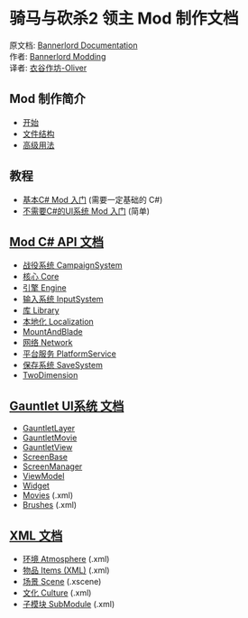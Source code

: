 # 骑马与砍杀2 领主 Mod 制作文档

原文档: [Bannerlord Documentation](https://docs.bannerlordmodding.com/)  
作者: [Bannerlord Modding](https://github.com/Bannerlord-Modding)  
译者: [衣谷作坊-Oliver](mailto:munoliver007@gmail.com)

## Mod 制作简介

* [开始](_intro/getting-started.md)
* [文件结构](_intro/folder-structure.md)
* [高级用法](_intro/advanced.md)

## 教程

* [基本C\# Mod 入门](_tutorials/basic-csharp-mod.md) \(需要一定基础的 C\#\)
* [不需要C\#的UI系统 Mod 入门](_tutorials/modding-gauntlet-without-csharp.md) \(简单\)

## [Mod C\# API 文档](_csharp-api/README.md)

* [战役系统 CampaignSystem](c-api-documentation/campaignsystem.md)
* [核心 Core](c-api-documentation/core/)
* [引擎 Engine](c-api-documentation/engine/)
* [输入系统 InputSystem](c-api-documentation/inputsystem/)
* [库 Library](c-api-documentation/library/)
* [本地化 Localization](c-api-documentation/localization.md)
* [MountAndBlade](c-api-documentation/mountandblade/)
* [网络 Network](c-api-documentation/network.md)
* [平台服务 PlatformService](c-api-documentation/platformservice.md)
* [保存系统 SaveSystem](c-api-documentation/savesystem.md)
* [TwoDimension](c-api-documentation/twodimension.md)

## [Gauntlet UI系统 文档](_gauntlet/)

* [GauntletLayer](_gauntlet/gauntletlayer.md)
* [GauntletMovie](_gauntlet/gauntletmovie.md)
* [GauntletView](_gauntlet/gauntletview.md)
* [ScreenBase](_gauntlet/screenbase.md)
* [ScreenManager](_gauntlet/screenmanager.md)
* [ViewModel](_gauntlet/viewmodel.md)
* [Widget](_gauntlet/widget.md)
* [Movies](_gauntlet/movie.md) \(.xml\)
* [Brushes](_gauntlet/brush.md) \(.xml\)

## [XML 文档](_xmldocs/)

* [环境 Atmosphere](_xmldocs/atmosphere.md) \(.xml\)
* [物品 Items \(XML\)](_xmldocs/Items/README.md) \(.xml\)
* [场景 Scene](_xmldocs/scene.md) \(.xscene\)
* [文化 Culture](_xmldocs/cultures.md) \(.xml\)
* [子模块 SubModule](_xmldocs/submodule.md) \(.xml\)
